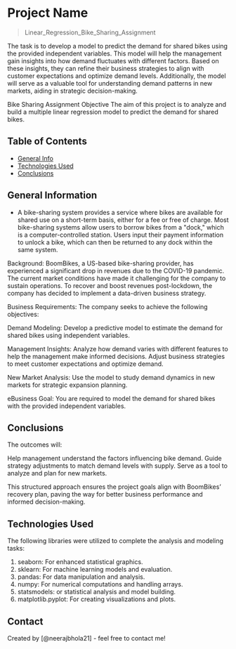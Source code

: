# Project Name
> Linear_Regression_Bike_Sharing_Assignment

The task is to develop a model to predict the demand for shared bikes using the provided independent variables. This model will help the management gain insights into how demand fluctuates with different factors. Based on these insights, they can refine their business strategies to align with customer expectations and optimize demand levels. Additionally, the model will serve as a valuable tool for understanding demand patterns in new markets, aiding in strategic decision-making.

Bike Sharing Assignment Objective The aim of this project is to analyze and build a multiple linear regression model to predict the demand for shared bikes.

## Table of Contents
* [General Info](#general-information)
* [Technologies Used](#technologies-used)
* [Conclusions](#conclusions)



## General Information
- A bike-sharing system provides a service where bikes are available for shared use on a short-term basis, either for a fee or free of charge. Most bike-sharing systems allow users to borrow bikes from a "dock," which is a computer-controlled station. Users input their payment information to unlock a bike, which can then be returned to any dock within the same system.

Background: BoomBikes, a US-based bike-sharing provider, has experienced a significant drop in revenues due to the COVID-19 pandemic. The current market conditions have made it challenging for the company to sustain operations. To recover and boost revenues post-lockdown, the company has decided to implement a data-driven business strategy.

Business Requirements: The company seeks to achieve the following objectives:

Demand Modeling:
Develop a predictive model to estimate the demand for shared bikes using independent variables. 

Management Insights:
Analyze how demand varies with different features to help the management make informed decisions. Adjust business strategies to meet customer expectations and optimize demand. 

New Market Analysis:
Use the model to study demand dynamics in new markets for strategic expansion planning. 

eBusiness Goal: You are required to model the demand for shared bikes with the provided independent variables. 




## Conclusions
The outcomes will:

Help management understand the factors influencing bike demand. Guide strategy adjustments to match demand levels with supply. Serve as a tool to analyze and plan for new markets.

This structured approach ensures the project goals align with BoomBikes’ recovery plan, paving the way for better business performance and informed decision-making.



## Technologies Used
The following libraries were utilized to complete the analysis and modeling tasks:
1. seaborn: For enhanced statistical graphics. 
2. sklearn: For machine learning models and evaluation.
3. pandas: For data manipulation and analysis. 
4. numpy: For numerical computations and handling arrays.
5. statsmodels: or statistical analysis and model building.
6. matplotlib.pyplot: For creating visualizations and plots.




## Contact
Created by [@neerajbhola21] - feel free to contact me!
